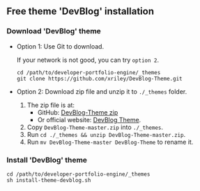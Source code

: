 ## Free theme 'DevBlog' installation

### Download 'DevBlog' theme

- Option 1: Use Git to download.

  If your network is not good, you can try `option 2`.

    ```shell
    cd /path/to/developer-portfolio-engine/_themes
    git clone https://github.com/xriley/DevBlog-Theme.git
    ```

- Option 2: Download zip file and unzip it to `./_themes` folder.
    1. The zip file is at:
        - GitHub: [DevBlog-Theme zip](https://github.com/xriley/DevBlog-Theme/archive/refs/heads/master.zip)
        - Or official website: [DevBlog Theme](https://themes.3rdwavemedia.com/bootstrap-templates/personal/devblog-free-bootstrap-5-blog-template-for-developers/).
    2. Copy `DevBlog-Theme-master.zip` into `./_themes`.
    3. Run `cd ./_themes && unzip DevBlog-Theme-master.zip`.
    4. Run `mv DevBlog-Theme-master DevBlog-Theme` to rename it.

### Install 'DevBlog' theme

```shell
cd /path/to/developer-portfolio-engine/_themes
sh install-theme-devblog.sh
```
